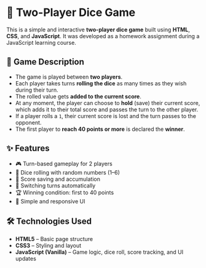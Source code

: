 # 🎲 Two-Player Dice Game

This is a simple and interactive **two-player dice game** built using **HTML**, **CSS**, and **JavaScript**. It was developed as a homework assignment during a JavaScript learning course.

## 📝 Game Description

- The game is played between **two players**.
- Each player takes turns **rolling the dice** as many times as they wish during their turn.
- The rolled value gets **added to the current score**.
- At any moment, the player can choose to **hold** (save) their current score, which adds it to their total score and passes the turn to the other player.
- If a player rolls a `1`, their current score is lost and the turn passes to the opponent.
- The first player to **reach 40 points or more** is declared the **winner**.

## ✨ Features

- 🎮 Turn-based gameplay for 2 players  
- 🎲 Dice rolling with random numbers (1–6)  
- 💾 Score saving and accumulation  
- 🔄 Switching turns automatically  
- 🏆 Winning condition: first to 40 points  
- 🎨 Simple and responsive UI

## 🛠 Technologies Used

- **HTML5** – Basic page structure  
- **CSS3** – Styling and layout  
- **JavaScript (Vanilla)** – Game logic, dice roll, score tracking, and UI updates

